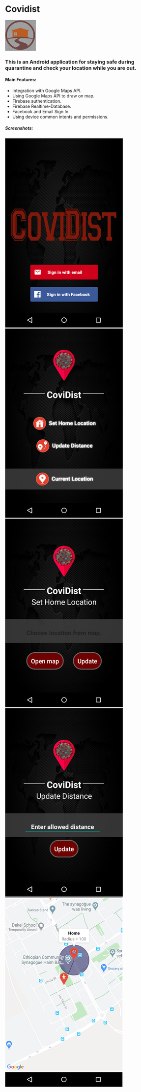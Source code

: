 # Covidist
![alt text](https://github.com/menaov/Covidist/blob/master/covidist.png "Covidist Logo")

### This is an Android application for staying safe during quarantine and check your location while you are out.

#### Main Features:
* Integration with Google Maps API.
* Using Google Maps API to draw on map.
* Firebase authentication.
* Firebase Realtime-Database.
* Facebook and Email Sign In.
* Using device common intents and permissions.

##### Screenshots:
![alt text](https://github.com/menaov/Covidist/blob/master/Screenshots/1.jpg "Covidist")
![alt text](https://github.com/menaov/Covidist/blob/master/Screenshots/2.jpg "Covidist")
![alt text](https://github.com/menaov/Covidist/blob/master/Screenshots/3.jpg "Covidist")
![alt text](https://github.com/menaov/Covidist/blob/master/Screenshots/4.jpg "Covidist")
![alt text](https://github.com/menaov/Covidist/blob/master/Screenshots/5.jpg "Covidist")